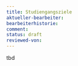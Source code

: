 ```yaml
---
title: Studiengangsziele
aktueller-bearbeiter:
bearbeiterhistorie:
comment:
status: draft
reviewed-von:
---
```


tbd

<!--


»Klassische« Informatik-Curricula fokussieren auf einen Kanon von IT-Kernfächern, wie etwa in der Empfehlung der Gesellschaft für Informatik festgehalten. Dies gilt für die TH Köln ebenso wie für andere Hochschulen. Diese Curricula fokussieren im Allgemeinen auf eine Informatik-Grundausbildung plus einer tiefgehenden Spezialisierung in jeweils verschiedene Informatik-Teilgebiete oder Anwendungsgebiete. Damit fokussieren sie eher auf eine tayloristische Arbeitskultur, die auf hohe Effizienz der (IT-)Arbeitsprozesse ausgerichtet ist. Weniger im Fokus steht hingegen ein interdisziplinäres, kreatives, frei gestaltendes Denken, das eine agile Start-up- und Innovationskultur für die Bewältigung der Herausforderungen der Digitalisierung benötigt. An dieser Stelle ist »Code & Context« als Ergänzung und Erweiterung der IT-Ausbildung gedacht, die an der TH Köln und anderen Hochschulen und Universitäten bereits besteht. Hierzu ist es das Ziel, im Studiengang folgendes Design-Verständnis zu integrieren:

Design ist schon lange nicht mehr auf die Gestaltung von Artefakten und Oberflächen beschränkt. Design prägt, bestimmt und formt Sozialgefüge und Kommunikationsprozesse. In diesem Sinne folgt Design in »Code & Context« einem integrativen Ansatz, der es als interdisziplinäre und kollaborative Praxis begreift. In Zusammenarbeit mit den anderen Disziplinen im Studiengang werden so spekulativ und experimentell Szenarien und Prototypen für die digitalen Handlungsfelder der Zukunft entworfen und bewertet. Ästhetische und funktionale Kriterien spielen dabei ebenso eine Rolle, wie eine kritische Betrachtung der Folgen für die betroffenen gesellschaftlichen, kulturellen, und wirtschaftlichen Kontexte.

Damit ist »Code & Context« ein interdisziplinärer, werkstattorientierter Informatik-Bachelorstudiengang, der Studierende in besonderer Weise auf die gesellschaftlichen, technischen und ökonomischen Anforderungen der Digitalisierung vorbereitet. Absolvent\*innen von »Code & Context« werden dazu ausgebildet, den Herausforderungen einer sich rapide und nachhaltig wandelnden Gesellschaft und Wirtschaft zu begegnen. Der Branchenverband bitkom formulierte 2017 die Notwendigkeit des Umdenkens in der Softwareentwicklung hinsichtlich der digitalen Transformation.

Mit »Code & Context« entsteht ein Studiengang über die klassischen Fachgrenzen von Informatik, Design, und BWL hinweg. Die TH Köln (als größte Fachhochschule Deutschlands) bringt dafür als besondere Eigenschaft die Vielfalt ihres Fächerspektrums ein. Es ist ein ausdrückliches Ziel der TH Köln, dies verstärkt für die interdisziplinäre Zusammenarbeit in Lehre und Forschung zu nutzen. Die im Studiengang »Code & Context« durchgeführte explorative, praxisnahe Informatikausbildung verfolgt einen ganzheitlichen Anspruch, der Programmieren ebenso einschließt wie integratives Design, das Denken in digitalen Geschäftsmodellen und den Blick auf gesellschaftliche und ökonomische Konsequenzen des eigenen Handelns. Zu den vermittelten Kompetenzen zählt ausdrücklich auch die unternehmerische Qualifikation der Studierenden durch Entrepreneurship Education.

## Innovative Didaktikkonzepte

Im Sinne eines Leuchturm- oder Modell-Studiengangs sollen hier mit einer bewusst zahlenmäßig kleinen und selektiv ausgewählten Studierendenschaft innovative Didaktikkonzepte verprobt, umgesetzt und agil weiterentwickelt werden.

Dazu zählt insbesondere die konsequente Umsetzung des Blockmodells, um den bekannten Nachteile einer herkömmlichen Curriculumsstruktur die konsequente Fokussierung auf Lerninhalte entgegenzustellen. Die Umsetzung von Kursen und Projektabschnitten als »Mikro-Blöcke« von jeweils zwei Wochen erlaubt es den Studierenden, sich mit inhaltlichen Bereiche in einer konzentrierten und abgeschlossenen Form zu beschäftigen. Hinzu kommen beispielsweise auch Überlegungen zu einem ehrlicheren und realistischerem Umgang mit studentischer Workload sowie einem konzentrierteren und kontinuierlicheren Arbeiten an einem Thema bei Projektorientierung (vgl. ).

Gleichzeitig soll die kurze Dauer der Inhaltsblöcke aber auch den Lehrenden dabei helfen, block-orientierte Lehre mit einem Engagement in der »normalen« Curriculumsstruktur anderer Studiengänge zu vereinbaren. Wenn man sechs bis zwölf Monate im Voraus weiß, welche zwei Wochen man sich freihalten muss, sollte dies bei etwas Flexibilität von Lehrenden und Kollegium mit einer Lehrtätigkeit in existierenden Strukturen vereinbar sein.

Damit wird — als ausdrückliches Ziel bei der Konzeption von »Code & Context« — ein »Drehtürmodell« für die Einbindungen von Lehrenden aus allen Fakultäten der TH Köln, aber die Einbeziehung externer Expert\*innen als Lehrbeauftragte ermöglicht. »Unter Transfer versteht die TH Köln nicht mehr nur den Transfer von Wissen und Technologien in die Unternehmen, sondern auch den Austausch mit und die Einbindung von externen Akteur\*innen aus Wirtschaft, Zivilgesellschaft, Kultur und Politik auf allen Stufen des Transferprozesses«. Die 2-Wochen-Blockstruktur erleichtert die Organisation der Einbindung von Expertenwissen aus allen relevanten Kontexten und Domänen in einer weit über den üblichen Gastvortrag hinausgehenden Tiefe.

## Stärkung der IT-und Startup-Standorte Köln und NRW

Ein weiteres Ziel von »Code & Context« ist die Stärkung des Landes NRW und speziell der Rheinregion als IT-Standort. In Köln und Umland gibt es über 200 Startups und 15 Gründerzentren, wie etwa den Digital Hub Cologne. Eine sehr rege und kreative Szene von IT- und Medien-Freelancer\*innen sorgt für eine Vielzahl von attraktiven Veranstaltungen im IT-Umfeld. Dieses Ökosystem verlangt nach motivierten Absolvent\*innen mit frischen Ideen.

Hinzu kommt eine starke Präsenz von Mittelstand und Großkonzernen in klassischen Branchen mit starkem IT-Fokus entlang der Rheinschiene Köln-Bonn-Düsseldorf. Zu nennen wären hier beispielsweise die Branchen Versicherung, Telekommunikation, Logistik, Retail und weitere mit zahlreichen wichtigen Unternehmen in der Region. Auch und gerade für diese »klassischen« Unternehmen stellt Digitalisierung gleichermaßen Bedrohung und Chance dar. Daher befinden sich viele von ihnen in einer Umbruchphase, was ihre IT angeht, und haben großen Bedarf nach innovativen Querdenkern mit 360°-Perspektive.

Schon jetzt gibt es an TH Köln mit ihren Standorten in Gummersbach, Köln-Deutz und Köln-Mülheim mehrere tausend Studierende der verschiedenen Informatikrichtungen und Studiengänge mit Informatikbezug. »Code & Context« soll hier ein Leuchtturmangebot darstellen, um dieses Ausbildungsspektrum weiter zu ergänzen. Auf diese Weise wird das Land NRW und die Region Köln um ein herausragendes Ausbildungsangebot erweitert und als IT-Standort gestärkt.


-->